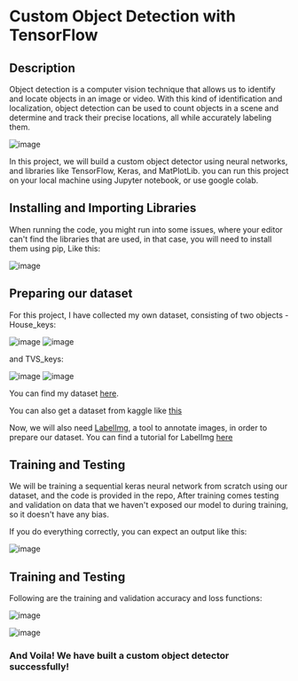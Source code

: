 # Custom Object Detection with TensorFlow

## Description
Object detection is a computer vision technique that allows us to identify and locate objects in an image or video. With this kind of identification and localization, object detection can be used to count objects in a scene and determine and track their precise locations, all while accurately labeling them.

![image](https://user-images.githubusercontent.com/69599306/195851262-b07ae4f9-8e0c-423f-b0fd-11c3fd1a7e3b.png)

In this project, we will build a custom object detector using neural networks, and libraries like TensorFlow, Keras, and MatPlotLib. you can run this project on your local machine using Jupyter notebook, or use google colab.

## Installing and Importing Libraries
When running the code, you might run into some issues, where your editor can't find the libraries that are used, in that case, you will need to install them using pip, Like this:

![image](https://user-images.githubusercontent.com/69599306/195856994-ea138689-73e3-4ae1-aecf-83c327bea0ce.png)


## Preparing our dataset
For this project, I have collected my own dataset, consisting of two objects - 
House_keys:

![image](https://user-images.githubusercontent.com/69599306/195852187-d1e1e139-acfc-4186-b3d2-90b2a1b8cfcf.png)
![image](https://user-images.githubusercontent.com/69599306/195852238-415eccb7-8283-4457-a84a-26c2b3edeffc.png)

and TVS_keys:

![image](https://user-images.githubusercontent.com/69599306/195852061-a3f8bc9b-0e1e-4a10-9e74-c531fe034d7c.png)
![image](https://user-images.githubusercontent.com/69599306/195853260-4242e82a-4c55-47b9-be41-c043350032b7.png)

You can find my dataset [here](https://github.com/Adw8/Custom-Object-Detector).

You can also get a dataset from kaggle like [this](https://www.kaggle.com/datasets/antoreepjana/animals-detection-images-dataset)

Now, we will also need [LabelImg](https://github.com/heartexlabs/labelImg), a tool to annotate images, in order to prepare our dataset. You can find a tutorial for LabelImg [here](https://www.altisconsulting.com/insights/labelling-images-for-object-detection-with-labelimg/)

## Training and Testing
We will be training a sequential keras neural network from scratch using our dataset, and the code is provided in the repo, After training comes testing and validation on data that we haven't exposed our model to during training, so it doesn't have any bias.

If you do everything correctly, you can expect an output like this:

![image](https://user-images.githubusercontent.com/69599306/195854634-0ea90fb3-1d12-4c90-9503-86843419b564.png)

## Training and Testing
Following are the training and validation accuracy and loss functions:

![image](https://user-images.githubusercontent.com/69599306/195854672-8e8d2a65-2fa9-4b0a-8b13-3ceca0762b06.png)

![image](https://user-images.githubusercontent.com/69599306/195854720-18c4be4a-7bc5-498c-9825-e8edce1ea48d.png)

### And Voila! We have built a custom object detector successfully!

